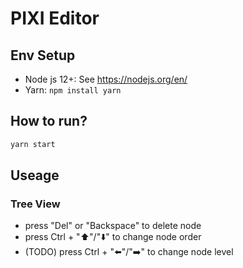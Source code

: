 # PIXI Editor

## Env Setup
 - Node js 12+: See https://nodejs.org/en/
 - Yarn: ```npm install yarn```

## How to run?
```sh
yarn start
```

## Useage

### Tree View
 - press "Del" or "Backspace" to delete node
 - press Ctrl + "⬆️"/"⬇️" to change node order
 - (TODO) press Ctrl + "⬅️"/"➡️" to change node level 